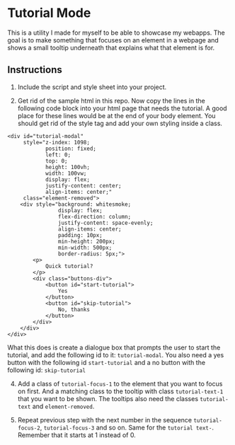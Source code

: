 # Tutorial Mode

This is a utility I made for myself to be able to showcase my
webapps.  The goal is to make something that focuses on an element
in a webpage and shows a small tooltip underneath that explains
what that element is for. 

## Instructions

1. Include the script and style sheet into your project.

2. Get rid of the sample html in this repo.  Now copy the lines in
the following code block into your html page that needs the tutorial.
A good place for these lines would be at the end of your body
element.  You should get rid of the style tag and add your own
styling inside a class.

```
<div id="tutorial-modal" 
     style="z-index: 1098;
            position: fixed;
            left: 0;
            top: 0;
            height: 100vh;
            width: 100vw;
            display: flex;
            justify-content: center;
            align-items: center;"
     class="element-removed">
    <div style="background: whitesmoke;
                display: flex;
                flex-direction: column;
                justify-content: space-evenly;
                align-items: center;
                padding: 10px;
                min-height: 200px;
                min-width: 500px;
                border-radius: 5px;">
        <p>
            Quick tutorial?
        </p>
        <div class="buttons-div">
            <button id="start-tutorial">
                Yes
            </button>
            <button id="skip-tutorial">
                No, thanks
            </button>
        </div>
    </div>
</div>
```

What this does is create a dialogue box that prompts the user to
start the tutorial, and add the following id to it: `tutorial-modal`.
You also need a yes button with the following id `start-tutorial`
and a no button with the following id: `skip-tutorial`

4. Add a class of `tutorial-focus-1` to the element that you want
to focus on first. And a matching class to the tooltip with class
`tutorial-text-1` that you want to be shown. The tooltips also need
the classes `tutorial-text` and `element-removed`.

5. Repeat previous step with the next number in the sequence
`tutorial-focus-2`, `tutorial-focus-3` and so on. Same for the
`tutorial text-`. Remember that it starts at 1 instead of 0.
